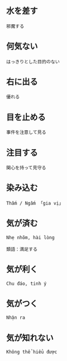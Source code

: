## 水を差す
```
邪魔する
```

## 何気ない
```
はっきりとした目的のない
```

## 右に出る
```
優れる
```

## 目を止める
```
事件を注意して見る
```

## 注目する
```
関心を持って見守る
```

## 染み込む
```
Thấm / Ngấm 「gia vị」
```

## 気が済む
```
Nhẹ nhõm, hài lòng

類語：満足する
```

## 気が利く
```
Chu đáo, tinh ý
```

## 気がつく
```
Nhận ra
```

## 気が知れない
```
Không thể hiểu được
```

